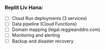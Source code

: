 ### **Replit Liv Hana:**
- [ ] Cloud Run deployments (3 services)
- [ ] Data pipeline (Cloud Functions)
- [ ] Domain mapping (legal.reggieanddro.com)
- [ ] Monitoring and alerting
- [ ] Backup and disaster recovery
